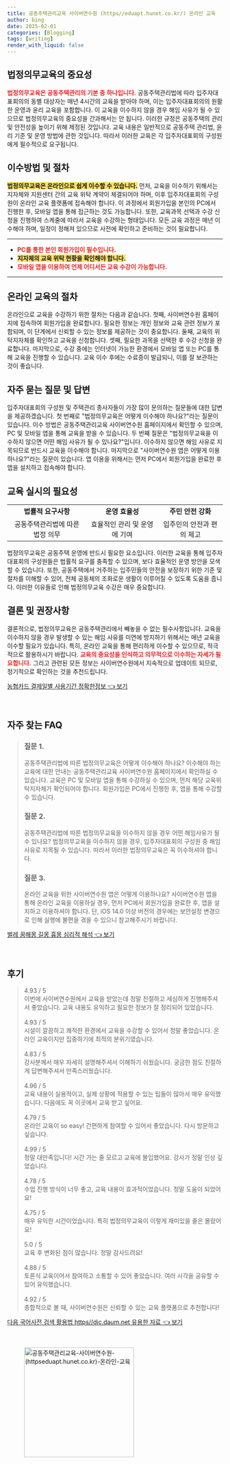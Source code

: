 ```yaml
---
title: 공동주택관리교육 사이버연수원 (https//eduapt.hunet.co.kr/) 온라인 교육
author: bing
date: 2025-02-01
categories: [Blogging]
tags: [writing]
render_with_liquid: false
---
```



<h2 id='법정의무교육의 중요성'>법정의무교육의 중요성</h2>

<p><b><span style="color: #ee2323;">법정의무교육은 공동주택관리의 기본 중 하나입니다.</span></b> 공동주택관리법에 따라 입주자대표회의의 동별 대상자는 매년 4시간의 교육을 받아야 하며, 이는 입주자대표회의의 원활한 운영과 윤리 교육을 포함합니다. 이 교육을 이수하지 않을 경우 해임 사유가 될 수 있으므로 법정의무교육의 중요성을 간과해서는 안 됩니다. 이러한 규정은 공동주택의 관리 및 안전성을 높이기 위해 제정된 것입니다. 교육 내용은 일반적으로 공동주택 관리법, 윤리 기준 및 운영 방법에 관한 것입니다. 따라서 이러한 교육은 각 입주자대표회의 구성원에게 필수적으로 요구됩니다.</p>

<h2 id='이수방법 및 절차'>이수방법 및 절차</h2>

<p><b><span style="background-color: #ffe066;">법정의무교육은 온라인으로 쉽게 이수할 수 있습니다.</span></b> 먼저, 교육을 이수하기 위해서는 지자체와 지원센터 간의 교육 위탁 계약이 체결되어야 하며, 이후 입주자대표회의 구성원이 온라인 교육 플랫폼에 접속해야 합니다. 이 과정에서 회원가입을 본인의 PC에서 진행한 후, 모바일 앱을 통해 접근하는 것도 가능합니다. 또한, 교육과목 선택과 수강 신청을 진행하여 스케줄에 따라서 교육을 수강하는 형태입니다. 모든 교육 과정은 매년 이수해야 하며, 일정이 정해져 있으므로 사전에 확인하고 준비하는 것이 필요합니다.</p>

<hr />

<ul>
    <li><b><span style="color: #ee2323;">PC를 통한 본인 회원가입이 필수입니다.</span></b></li>
    <li><b><span style="background-color: #ffe066;">지자체의 교육 위탁 현황을 확인해야 합니다.</span></b></li>
    <li><b><span style="color: #ee2323;">모바일 앱을 이용하여 언제 어디서든 교육 수강이 가능합니다.</span></b></li>
</ul>

<hr />

<h2 id='온라인 교육의 절차'>온라인 교육의 절차</h2>

<p>온라인으로 교육을 수강하기 위한 절차는 다음과 같습니다. 첫째, 사이버연수원 홈페이지에 접속하여 회원가입을 완료합니다. 필요한 정보는 개인 정보와 교육 관련 정보가 포함되며, 이 단계에서 신뢰할 수 있는 정보를 제공하는 것이 중요합니다. 둘째, 교육의 위탁지자체를 확인하고 교육을 신청합니다. 셋째, 필요한 과목을 선택한 후 수강 신청을 완료합니다. 마지막으로, 수강 중에는 인터넷이 가능한 환경에서 모바일 앱 또는 PC를 통해 교육을 진행할 수 있습니다. 교육 이수 후에는 수료증이 발급되니, 이를 잘 보관하는 것이 좋습니다.</p>

<h2 id='자주 묻는 질문 및 답변'>자주 묻는 질문 및 답변</h2>

<p>입주자대표회의 구성원 및 주택관리 종사자들이 가장 많이 문의하는 질문들에 대한 답변을 제공하겠습니다. 첫 번째로 "법정의무교육은 어떻게 이수해야 하나요?"라는 질문이 있습니다. 이수 방법은 공동주택관리교육 사이버연수원 홈페이지에서 확인할 수 있으며, PC 및 모바일 앱을 통해 교육을 받을 수 있습니다. 두 번째 질문은 "법정의무교육을 이수하지 않으면 어떤 해임 사유가 될 수 있나요?"입니다. 이수하지 않으면 해임 사유로 지목되므로 반드시 교육을 이수해야 합니다. 마지막으로 "사이버연수원 앱은 어떻게 이용하나요?"라는 질문이 있습니다. 앱 이용을 위해서는 먼저 PC에서 회원가입을 완료한 후 앱을 설치하고 접속해야 합니다.</p>

<h2 id='교육 실시의 필요성'>교육 실시의 필요성</h2>

<table>
    <tr>
        <td style="text-align: center; height: 17px;"><b>법률적 요구사항</b></td>
        <td style="text-align: center; height: 17px;"><b>운영 효율성</b></td>
        <td style="text-align: center; height: 17px;"><b>주민 안전 강화</b></td>
    </tr>
    <tr>
        <td style="text-align: center; height: 17px;">공동주택관리법에 따른 법정 의무</td>
        <td style="text-align: center; height: 17px;">효율적인 관리 및 운영에 기여</td>
        <td style="text-align: center; height: 17px;">입주민의 안전과 편의 제고</td>
    </tr>
</table>

<p>법정의무교육은 공동주택 운영에 반드시 필요한 요소입니다. 이러한 교육을 통해 입주자대표회의 구성원들은 법률적 요구를 충족할 수 있으며, 보다 효율적인 운영 방안을 모색할 수 있습니다. 또한, 공동주택에서 거주하는 입주민들의 안전을 보장하기 위한 기준 및 절차를 이해할 수 있어, 전체 공동체의 조화로운 생활이 이루어질 수 있도록 도움을 줍니다. 이러한 이유들로 인해 법정의무교육 수강은 매우 중요합니다.</p>

<h2 id='결론 및 권장사항'>결론 및 권장사항</h2>

<p>결론적으로, 법정의무교육은 공동주택관리에서 빼놓을 수 없는 필수사항입니다. 교육을 이수하지 않을 경우 발생할 수 있는 해임 사유를 미연에 방지하기 위해서는 매년 교육을 이수할 필요가 있습니다. 특히, 온라인 교육을 통해 편리하게 이수할 수 있으므로, 적극적으로 활용하시기 바랍니다. <b><span style="color: #ee2323;">교육의 중요성을 인식하고 의무적으로 이수하는 자세가 필요합니다.</span></b> 그리고 관련된 모든 정보는 사이버연수원에서 지속적으로 업데이트 되므로, 정기적으로 확인하는 것을 추천드립니다.</p>


<p><a class="click-button" title="농협카드 결제일별 사용기간 정확한정보" href="https://adkhouse.github.io/posts/%EB%86%8D%ED%98%91%EC%B9%B4%EB%93%9C-%EA%B2%B0%EC%A0%9C%EC%9D%BC%EB%B3%84-%EC%82%AC%EC%9A%A9%EA%B8%B0%EA%B0%84-%EC%A0%95%ED%99%95%ED%95%9C%EC%A0%95%EB%B3%B4/" rel="dofollow">농협카드 결제일별 사용기간 정확한정보 👈 보기</a></p><br>
<h2 id='자주_찾는_FAQ'>자주 찾는 FAQ</h2>
<div itemscope="" itemtype="https://schema.org/FAQPage"> 
<blockquote> 
<div itemscope="" itemprop="mainEntity" itemtype="https://schema.org/Question"> 
<h3 itemprop="name">질문 1.</h3> 
<div itemscope="" itemprop="acceptedAnswer" itemtype="https://schema.org/Answer"> 
<span itemprop="text"> 
<p>공동주택관리법에 따른 법정의무교육은 어떻게 이수해야 하나요? 이수해야 하는 교육에 대한 안내는 공동주택관리교육 사이버연수원 홈페이지에서 확인하실 수 있습니다. 교육은 PC 및 모바일 앱을 통해 수강하실 수 있으며, 먼저 해당 교육위탁지자체가 확인되어야 합니다. 회원가입은 PC에서 진행한 후, 앱을 통해 수강할 수 있습니다.</p> 
</span> 
</div> 
</div> 

<div itemscope="" itemprop="mainEntity" itemtype="https://schema.org/Question"> 
<h3 itemprop="name">질문 2.</h3> 
<div itemscope="" itemprop="acceptedAnswer" itemtype="https://schema.org/Answer"> 
<span itemprop="text"> 
<p>공동주택관리법에 따른 법정의무교육을 이수하지 않을 경우 어떤 해임사유가 될 수 있나요? 법정의무교육을 이수하지 않을 경우, 입주자대표회의 구성원 중 해임사유로 지목될 수 있습니다. 따라서 이러한 법정의무교육은 꼭 이수하셔야 합니다.</p> 
</span> 
</div> 
</div> 

<div itemscope="" itemprop="mainEntity" itemtype="https://schema.org/Question"> 
<h3 itemprop="name">질문 3.</h3> 
<div itemscope="" itemprop="acceptedAnswer" itemtype="https://schema.org/Answer"> 
<span itemprop="text"> 
<p>온라인 교육을 위한 사이버연수원 앱은 어떻게 이용하나요? 사이버연수원 앱을 통해 온라인 교육을 이용하실 경우, 먼저 PC에서 회원가입을 완료한 후, 앱을 설치하고 이용하셔야 합니다. 단, iOS 14.0 이상 버전의 경우에는 보안설정 변경으로 인해 실행에 불편을 겪을 수 있으니 참고해주시기 바랍니다.</p> 
</span> 
</div> 
</div> 
</blockquote> 
</div>
<p><a class="click-button" title="벌레 꿈해몽 길몽 흉몽 심리적 해석" href="https://adkhouse.github.io/posts/%EB%B2%8C%EB%A0%88-%EA%BF%88%ED%95%B4%EB%AA%BD-%EA%B8%B8%EB%AA%BD-%ED%9D%89%EB%AA%BD-%EC%8B%AC%EB%A6%AC%EC%A0%81-%ED%95%B4%EC%84%9D/" rel="dofollow">벌레 꿈해몽 길몽 흉몽 심리적 해석 👈 보기</a></p><br>
<h2 id='후기'>후기</h2>
<div itemscope itemtype="https://schema.org/Product">
  <blockquote>
  <div itemprop="review" itemscope itemtype="https://schema.org/Review">
      <div itemprop="reviewRating" itemscope itemtype="https://schema.org/Rating"> <span itemprop="ratingValue">4.93</span> / <span itemprop="bestRating">5</span> </div>
      <span itemprop="reviewBody">이번에 사이버연수원에서 교육을 받았는데 정말 친절하고 세심하게 진행해주셔서 좋았습니다. 교육 내용도 유익하고 필요한 정보가 잘 정리되어 있었습니다.</span>
  </div>
  <br>
  <div itemprop="review" itemscope itemtype="https://schema.org/Review">
      <div itemprop="reviewRating" itemscope itemtype="https://schema.org/Rating"> <span itemprop="ratingValue">4.93</span> / <span itemprop="bestRating">5</span> </div>
      <span itemprop="reviewBody">시설이 깔끔하고 쾌적한 환경에서 교육을 수강할 수 있어서 정말 좋았습니다. 온라인 교육이지만 집중하기에 최적의 분위기였습니다.</span>
  </div>
  <br>
  <div itemprop="review" itemscope itemtype="https://schema.org/Review">
      <div itemprop="reviewRating" itemscope itemtype="https://schema.org/Rating"> <span itemprop="ratingValue">4.83</span> / <span itemprop="bestRating">5</span> </div>
      <span itemprop="reviewBody">강사분께서 매우 자세히 설명해주셔서 이해하기 쉬웠습니다. 궁금한 점도 친절하게 답변해주셔서 만족스러웠습니다.</span>
  </div>
  <br>
  <div itemprop="review" itemscope itemtype="https://schema.org/Review">
      <div itemprop="reviewRating" itemscope itemtype="https://schema.org/Rating"> <span itemprop="ratingValue">4.96</span> / <span itemprop="bestRating">5</span> </div>
      <span itemprop="reviewBody">교육 내용이 실용적이고, 실제 상황에 적용할 수 있는 팁들이 많아서 매우 유익했습니다. 다음에도 꼭 이곳에서 교육 받고 싶어요.</span>
  </div>
  <br>
  <div itemprop="review" itemscope itemtype="https://schema.org/Review">
      <div itemprop="reviewRating" itemscope itemtype="https://schema.org/Rating"> <span itemprop="ratingValue">4.79</span> / <span itemprop="bestRating">5</span> </div>
      <span itemprop="reviewBody">온라인 교육이 so easy! 간편하게 참여할 수 있어서 좋았습니다. 다시 방문하고 싶습니다.</span>
  </div>
  <br>
  <div itemprop="review" itemscope itemtype="https://schema.org/Review">
      <div itemprop="reviewRating" itemscope itemtype="https://schema.org/Rating"> <span itemprop="ratingValue">4.99</span> / <span itemprop="bestRating">5</span> </div>
      <span itemprop="reviewBody">정말 대만족입니다! 시간 가는 줄 모르고 교육에 몰입했어요. 강사가 정말 인상 깊었습니다.</span>
  </div>
  <br>
  <div itemprop="review" itemscope itemtype="https://schema.org/Review">
      <div itemprop="reviewRating" itemscope itemtype="https://schema.org/Rating"> <span itemprop="ratingValue">4.78</span> / <span itemprop="bestRating">5</span> </div>
      <span itemprop="reviewBody"> 수업 진행 방식이 너무 좋고, 교육 내용이 효과적이었습니다. 정말 도움이 되었어요!</span>
  </div>
  <br>
  <div itemprop="review" itemscope itemtype="https://schema.org/Review">
      <div itemprop="reviewRating" itemscope itemtype="https://schema.org/Rating"> <span itemprop="ratingValue">4.75</span> / <span itemprop="bestRating">5</span> </div>
      <span itemprop="reviewBody"> 매우 유익한 시간이었습니다. 특히 법정의무교육이 이렇게 재미있을 줄은 몰랐어요!</span>
  </div>
  <br>
  <div itemprop="review" itemscope itemtype="https://schema.org/Review">
      <div itemprop="reviewRating" itemscope itemtype="https://schema.org/Rating"> <span itemprop="ratingValue">5.0</span> / <span itemprop="bestRating">5</span> </div>
      <span itemprop="reviewBody">교육 후 변화된 점이 많습니다. 정말 감사드려요!</span>
  </div>
  <br>
  <div itemprop="review" itemscope itemtype="https://schema.org/Review">
      <div itemprop="reviewRating" itemscope itemtype="https://schema.org/Rating"> <span itemprop="ratingValue">4.88</span> / <span itemprop="bestRating">5</span> </div>
      <span itemprop="reviewBody">토론식 교육이어서 참여하고 소통할 수 있어 좋았습니다. 여러 시각을 공유할 수 있어 유익했습니다.</span>
  </div>
  <br>
  <div itemprop="review" itemscope itemtype="https://schema.org/Review">
      <div itemprop="reviewRating" itemscope itemtype="https://schema.org/Rating"> <span itemprop="ratingValue">4.92</span> / <span itemprop="bestRating">5</span> </div>
      <span itemprop="reviewBody">종합적으로 볼 때, 사이버연수원은 신뢰할 수 있는 교육 플랫폼으로 추천합니다!</span>
  </div>
  </blockquote>
</div>
<p><a class="click-button" title="다음 국어사전 검색 활용법 https//dic.daum.net 유용한 자료" href="https://adkhouse.github.io/posts/%EB%8B%A4%EC%9D%8C-%EA%B5%AD%EC%96%B4%EC%82%AC%EC%A0%84-%EA%B2%80%EC%83%89-%ED%99%9C%EC%9A%A9%EB%B2%95-httpsdic.daum.net-%EC%9C%A0%EC%9A%A9%ED%95%9C-%EC%9E%90%EB%A3%8C/" rel="dofollow">다음 국어사전 검색 활용법 https//dic.daum.net 유용한 자료 👈 보기</a></p><br>
<figure class="image"><img src="https://adkhouse.github.io/assets/img/thumbnail/공동주택관리교육-사이버연수원-(httpseduapt.hunet.co.kr)-온라인-교육.webp" alt="공동주택관리교육-사이버연수원-(httpseduapt.hunet.co.kr)-온라인-교육" width="256" height="256"></figure>